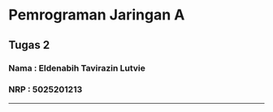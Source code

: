 # <b>Pemrograman Jaringan A</b>
## Tugas 2
### Nama : Eldenabih Tavirazin Lutvie
### NRP : 5025201213
<hr>